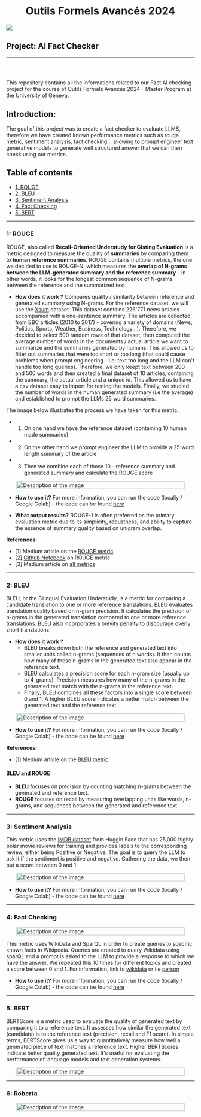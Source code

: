 <h1 align="center">
Outils Formels Avancés 2024</h1>
<div>
<td> 
<img src="./read_me_img/logo.png"></td>
<h2 style="white-space: nowrap">Project: AI Fact Checker</h2></td>
<hr style="clear:both">
<p style="font-size:0.85em; margin:2px; text-align:justify">
<br>
<br>
</div>

This repository contains all the informations related to our Fact AI checking project for the course of Outils Formels Avancés 2024 - Master Program at the University of Geneva. 

## Introduction: 

The goal of this project was to create a fact checker to evaluate LLMS, therefore we have created known performance metrics such as rouge metric, sentiment analysis, fact checking... allowing to prompt engineer text generative models to generate well structured answer that we can then check using our metrics.

## Table of contents 

* [1. ROUGE](#1-rouge)
* [2. BLEU](#2-bleu)
* [3. Sentiment Analysis](#3-sentiment-analysis)
* [4. Fact Checking](#4-fact-checking)
* [5. BERT](#5-bert)

-------------------------------------------
### 1: ROUGE 

ROUGE, also called **Recall-Oriented Understudy for Gisting Evaluation** is a metric designed to measure the quality of **summaries** by comparing them to **human reference summaries**. ROUGE contains multiple metrics, the one we decided to use is ROUGE-N, which measures the **overlap of N-grams between the LLM-generated summary and the reference summary** - in other words, it looks for the longest common sequence of N-grams between the reference and the summarized text.

- **How does it work ?** Compares quality / similarity between reference and generated summary using N-grams. For the reference dataset, we will use the [Xsum](https://paperswithcode.com/dataset/xsum) dataset. This dataset contains 226'771 news articles accompanied with a one-sentence summary. The articles are collected from BBC articles (2010 to 2017) - covering a variety of domains (News, Politics, Sports, Weather, Business, Technology...). Therefore, we decided to select 500 random rows of that dataset, then computed the average number of words in the documents / actual article we want to summarize and the summaries generated by humans. This allowed us to filter out summaries that were too short or too long (that could cause problems when prompt engineering - i.e: text too long and the LLM can't handle too long queries). Therefore, we only keept text between 200 and 500 words and then created a final dataset of 10 articles, containing the summary, the actual article and a unique id. This allowed us to have a csv dataset easy to import for testing the models. Finally, we studied the number of words in the human generated summary (i.e the average) and established to prompt the LLMs 25 word summaries.  

The image below illustrates the process we have taken for this metric: 
- 1. On one hand we have the reference dataset (containing 10 human made summaries)
- 2. On the other hand we prompt engineer the LLM to provide a 25 word length summary of the article
- 3. Then we combine each of those 10 - reference summary and generated summary and calculate the ROUGE score 
<div style="display: flex; justify-content: center;">
    <img height="100%" width="450px" src="./read_me_img/practice.png" alt="Description of the image">
</div>

- **How to use it?** For more information, you can run the code (locally / Google Colab) - the code can be found [here](./1_ROUGE.ipynb)

- **What output results?** ROUGE-1 is often preferred as the primary evaluation metric due to its simplicity, robustness, and ability to capture the essence of summary quality based on unigram overlap.

**References:**
- [1] Medium article on the [ROUGE metric](https://gandhikunal1021.medium.com/summarization-using-llm-and-measuring-the-performance-with-rouge-part-1-8532ea70c8da)
- [2] [Github Notebook](https://github.com/gk1021/Summarization-LLM) on ROUGE metric
- [3] Medium article on [all metrics](https://medium.com/@bukowski.daniel/a-practical-framework-for-evaluating-text-generation-llms-4016ffa93736)

-------------------------------------------
### 2: BLEU 

BLEU, or the Bilingual Evaluation Understudy, is a metric for comparing a candidate translation to one or more reference translations. BLEU evaluates translation quality based on n-gram precision. It calculates the precision of n-grams in the generated translation compared to one or more reference translations. BLEU also incorporates a brevity penalty to discourage overly short translations.

- **How does it work ?**
    - BLEU breaks down both the reference and generated text into smaller units called n-grams (sequences of n words). It then counts how many of these n-grams in the generated text also appear in the reference text.
    - BLEU calculates a precision score for each n-gram size (usually up to 4-grams). Precision measures how many of the n-grams in the generated text match with the n-grams in the reference text.
    - Finally, BLEU combines all these factors into a single score between 0 and 1. A higher BLEU score indicates a better match between the generated text and the reference text.

<div style="display: flex; justify-content: center;">
    <img height="100%" width="450px" src="./read_me_img/bleu.png" alt="Description of the image">
</div>

- **How to use it?**  For more information, you can run the code (locally / Google Colab) - the code can be found [here](./2_BLEU.ipynb)


**References:**
- [1] Medium article on the [BLEU metric](https://medium.com/@priyankads/evaluation-metrics-in-natural-language-processing-bleu-dc3cfa8faaa5)


#### BLEU and ROUGE:
- **BLEU** focuses on precision by counting matching n-grams between the generated and reference text.
- **ROUGE** focuses on recall by measuring overlapping units like words, n-grams, and sequences between the generated and reference text.
-------------------------------------------
### 3: Sentiment Analysis 

This metric uses the [IMDB dataset](https://huggingface.co/datasets/imdb) from Huggin Face that has 25,000 highly polar movie reviews for training and provides labels to the corresponding review, either being Positive or Negative. The goal is to query the LLM to ask it if the sentiment is positive and negative. Gathering the data, we then put a score between 0 and 1. 

<div style="display: flex; justify-content: center;">
    <img height="100%" width="450px" src="./read_me_img/sentiment.png" alt="Description of the image">
</div>

- **How to use it?**  For more information, you can run the code (locally / Google Colab) - the code can be found [here](./3_Sentiment_Analysis.ipynb)
-------------------------------------------
### 4: Fact Checking 

<div style="display: flex; justify-content: center;">
    <img height="100%" width="450px" src="./read_me_img/fact_check.png" alt="Description of the image">
</div>

This metric uses WikiData and SparQL in order to create queries to specific known facts in Wikipedia. Queries are created to query Wikidata using sparQL and a prompt is asked to the LLM to provide a response to which we have the answer. We repeated this 10 times for different topics and created a score between 0 and 1. For information, link to [wikidata](https://www.wikidata.org/wiki/Wikidata:Main_Page?uselang=fr) or i.e [person](https://www.wikidata.org/wiki/Q215627)

- **How to use it?**  For more information, you can run the code (locally / Google Colab) - the code can be found [here](./4_Fact_checking.ipynb)

-------------------------------------------
### 5: BERT

BERTScore is a metric used to evaluate the quality of generated text by comparing it to a reference text. It assesses how similar the generated text (candidate) is to the reference text (precision, recall and F1 score).
In simple terms, BERTScore gives us a way to quantitatively measure how well a generated piece of text matches a reference text. Higher BERTScores indicate better quality generated text. It's useful for evaluating the performance of language models and text generation systems.

<div style="display: flex; justify-content: center;">
    <img height="100%" width="450px" src="./read_me_img/sentiment.png" alt="Description of the image">
</div>



-------------------------------------------
### 6: Roberta

<div style="display: flex; justify-content: center;">
    <img height="100%" width="450px" src="./read_me_img/sentiment.png" alt="Description of the image">
</div>
